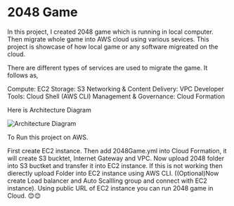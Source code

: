 # 2048 Game

In this project, I created 2048 game which is running in local computer. Then migrate whole game into AWS cloud using various sevices. This project is showcase of how local game or any software migreated on the cloud.


There are different types of services are used to migrate the game. It follows as,

Compute: EC2
Storage: S3
Networking & Content Delivery: VPC
Developer Tools: Cloud Shell (AWS CLI)
Management & Governance: Cloud Formation

Here is Architecture Diagram

![Architecture Diagram](https://github.com/akshitpatel3189/cloudProject/assets/65401508/fbee91fd-1312-4c34-8efa-dd83d1aa774b)

To Run this project on AWS.

First create EC2 instance. Then add 2048Game.yml into Cloud Formation, it will create S3 bucktet, Internet Gateway and VPC. 
Now upload 2048 folder into S3 buctket and transfer it into EC2 instance. If this is not working then dierectly upload Folder into EC2 instance using AWS CLI. 
((Optional)Now create Load balancer and Auto Scallling group and connect with EC2 instance). 
Using public URL of EC2 instance you can run 2048 game in Cloud. 😊😊
